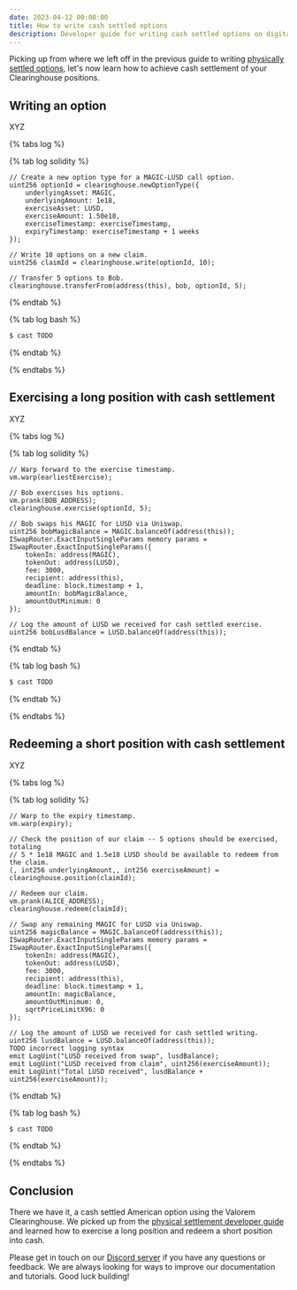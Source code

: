 ```yaml
---
date: 2023-04-12 00:00:00
title: How to write cash settled options
description: Developer guide for writing cash settled options on digital assets with the Valorem Options Clearinghouse.
---
```


Picking up from where we left off in the previous guide to writing [physically settled options](/docs/dev-guide-write-asset-settled), let's now learn how to achieve cash settlement of your Clearinghouse positions.

## Writing an option 

XYZ

{% tabs log %}

{% tab log solidity %}
```solidity
// Create a new option type for a MAGIC-LUSD call option.
uint256 optionId = clearinghouse.newOptionType({
    underlyingAsset: MAGIC,
    underlyingAmount: 1e18,
    exerciseAsset: LUSD,
    exerciseAmount: 1.50e18,
    exerciseTimestamp: exerciseTimestamp,
    expiryTimestamp: exerciseTimestamp + 1 weeks
});

// Write 10 options on a new claim.
uint256 claimId = clearinghouse.write(optionId, 10);

// Transfer 5 options to Bob.
clearinghouse.transferFrom(address(this), bob, optionId, 5);
```
{% endtab %}

{% tab log bash %}
```bash
$ cast TODO
```
{% endtab %}

{% endtabs %}

## Exercising a long position with cash settlement

XYZ

{% tabs log %}

{% tab log solidity %}
```solidity
// Warp forward to the exercise timestamp.
vm.warp(earliestExercise);

// Bob exercises his options.
vm.prank(BOB_ADDRESS);
clearinghouse.exercise(optionId, 5);

// Bob swaps his MAGIC for LUSD via Uniswap.
uint256 bobMagicBalance = MAGIC.balanceOf(address(this));
ISwapRouter.ExactInputSingleParams memory params = ISwapRouter.ExactInputSingleParams({
    tokenIn: address(MAGIC),
    tokenOut: address(LUSD),
    fee: 3000,
    recipient: address(this),
    deadline: block.timestamp + 1,
    amountIn: bobMagicBalance,
    amountOutMinimum: 0
});

// Log the amount of LUSD we received for cash settled exercise.
uint256 bobLusdBalance = LUSD.balanceOf(address(this));
```
{% endtab %}

{% tab log bash %}
```bash
$ cast TODO
```
{% endtab %}

{% endtabs %}

## Redeeming a short position with cash settlement

XYZ

{% tabs log %}

{% tab log solidity %}
```solidity
// Warp to the expiry timestamp.
vm.warp(expiry);

// Check the position of our claim -- 5 options should be exercised, totaling
// 5 * 1e18 MAGIC and 1.5e18 LUSD should be available to redeem from the claim.
(, int256 underlyingAmount,, int256 exerciseAmount) = clearinghouse.position(claimId);

// Redeem our claim.
vm.prank(ALICE_ADDRESS);
clearinghouse.redeem(claimId);

// Swap any remaining MAGIC for LUSD via Uniswap.
uint256 magicBalance = MAGIC.balanceOf(address(this));
ISwapRouter.ExactInputSingleParams memory params = ISwapRouter.ExactInputSingleParams({
    tokenIn: address(MAGIC),
    tokenOut: address(LUSD),
    fee: 3000,
    recipient: address(this),
    deadline: block.timestamp + 1,
    amountIn: magicBalance,
    amountOutMinimum: 0,
    sqrtPriceLimitX96: 0
});

// Log the amount of LUSD we received for cash settled writing.
uint256 lusdBalance = LUSD.balanceOf(address(this));
TODO incorrect logging syntax
emit LogUint("LUSD received from swap", lusdBalance);
emit LogUint("LUSD received from claim", uint256(exerciseAmount));
emit LogUint("Total LUSD received", lusdBalance + uint256(exerciseAmount));
```
{% endtab %}

{% tab log bash %}
```bash
$ cast TODO
```
{% endtab %}

{% endtabs %}

## Conclusion

There we have it, a cash settled American option using the Valorem Clearinghouse. We picked up from the [physical settlement developer guide](/docs/dev-guide-write-cash-settled/) and learned how to exercise a long position and redeem a short position into cash.

Please get in touch on our [Discord server](https://discord.gg/5jZdPuY9kR) if you have any questions or feedback. We are always looking for ways to improve our documentation and tutorials. Good luck building!
